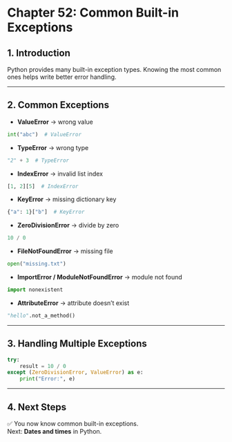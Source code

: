 # Chapter 52: Common Built-in Exceptions

## 1. Introduction
Python provides many built-in exception types. Knowing the most common ones helps write better error handling.

---

## 2. Common Exceptions
- **ValueError** → wrong value
```python
int("abc")  # ValueError
```

- **TypeError** → wrong type
```python
"2" + 3  # TypeError
```

- **IndexError** → invalid list index
```python
[1, 2][5]  # IndexError
```

- **KeyError** → missing dictionary key
```python
{"a": 1}["b"]  # KeyError
```

- **ZeroDivisionError** → divide by zero
```python
10 / 0
```

- **FileNotFoundError** → missing file
```python
open("missing.txt")
```

- **ImportError / ModuleNotFoundError** → module not found
```python
import nonexistent
```

- **AttributeError** → attribute doesn’t exist
```python
"hello".not_a_method()
```

---

## 3. Handling Multiple Exceptions
```python
try:
    result = 10 / 0
except (ZeroDivisionError, ValueError) as e:
    print("Error:", e)
```

---

## 4. Next Steps
✅ You now know common built-in exceptions.  
Next: **Dates and times** in Python.
